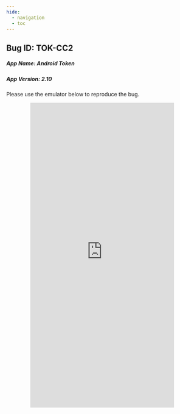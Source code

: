 ```yaml
---
hide:
  - navigation 
  - toc        
---
```


<style>
  .md-tabs {
  display: none;
  visibility: hidden;
  }
  
  h1 {
    display: none;
    visibility: hidden;
  }
</style>

## Bug ID: TOK-CC2
##### App Name: Android Token 
##### App Version: 2.10 


Please use the emulator below to reproduce the bug.

<p align="center">
<iframe
  src="https://appetize.io/embed/7vdmkv9ab2rwbxp3g9ea9qy8qc?device=nexus5&scale=75&orientation=portrait&osVersion=7.1"
  width="378px" height="800px" frameborder="0" scrolling="no"></iframe>
  </p>